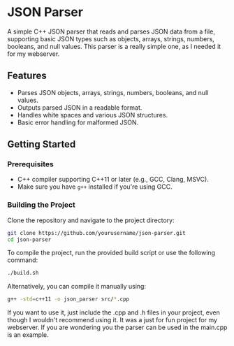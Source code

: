 # JSON Parser

A simple C++ JSON parser that reads and parses JSON data from a file, supporting basic JSON types such as objects, arrays, strings, numbers, booleans, and null values. This parser is a really simple one, as I needed it for my webserver.

## Features

- Parses JSON objects, arrays, strings, numbers, booleans, and null values.
- Outputs parsed JSON in a readable format.
- Handles white spaces and various JSON structures.
- Basic error handling for malformed JSON.

## Getting Started

### Prerequisites

- C++ compiler supporting C++11 or later (e.g., GCC, Clang, MSVC).
- Make sure you have `g++` installed if you're using GCC.

### Building the Project

Clone the repository and navigate to the project directory:

```bash
git clone https://github.com/yourusername/json-parser.git
cd json-parser
```

To compile the project, run the provided build script or use the following command:
```bash
./build.sh
```
Alternatively, you can compile it manually using:
```bash
g++ -std=c++11 -o json_parser src/*.cpp
```

If you want to use it, just include the .cpp and .h files in your 
project, even though I wouldn't recommend using it. It was a just for fun 
project for my webserver. If you are wondering you the parser can be used
in the main.cpp is an example.

